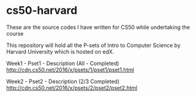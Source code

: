 # cs50-harvard
These are the source codes I have written for CS50 while undertaking the course

This repository will hold all the P-sets of Intro to Computer Science by Harvard University which is hosted on edX.

Week1 - Pset1 - Description (All - Completed) http://cdn.cs50.net/2016/x/psets/1/pset1/pset1.html

Week2 - Pset2 - Description (2/3 Completed) http://cdn.cs50.net/2016/x/psets/2/pset2/pset2.html
